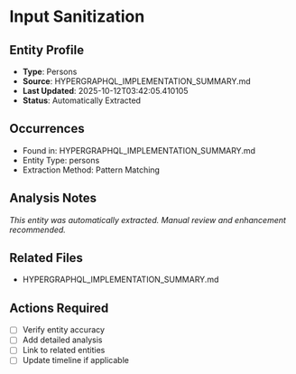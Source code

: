 # Input Sanitization

## Entity Profile
- **Type**: Persons
- **Source**: HYPERGRAPHQL_IMPLEMENTATION_SUMMARY.md
- **Last Updated**: 2025-10-12T03:42:05.410105
- **Status**: Automatically Extracted

## Occurrences
- Found in: HYPERGRAPHQL_IMPLEMENTATION_SUMMARY.md
- Entity Type: persons
- Extraction Method: Pattern Matching

## Analysis Notes
*This entity was automatically extracted. Manual review and enhancement recommended.*

## Related Files
- HYPERGRAPHQL_IMPLEMENTATION_SUMMARY.md

## Actions Required
- [ ] Verify entity accuracy
- [ ] Add detailed analysis
- [ ] Link to related entities
- [ ] Update timeline if applicable
